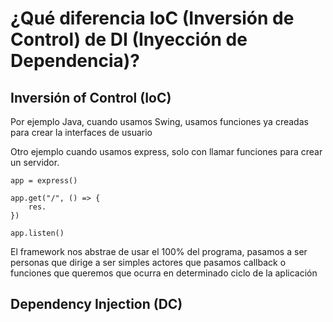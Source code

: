 # ¿Qué diferencia IoC (Inversión de Control) de DI (Inyección de Dependencia)?

## Inversión of Control (IoC)

Por ejemplo Java, cuando usamos Swing, usamos funciones ya creadas para crear la interfaces de usuario

Otro ejemplo cuando usamos express, solo con llamar funciones para crear un servidor.
```
app = express()

app.get("/", () => {
    res.
})

app.listen()
```
El framework nos abstrae de usar el 100% del programa, pasamos a ser personas que dirige a ser simples actores que pasamos callback o funciones que queremos que ocurra en determinado ciclo de la aplicación

## Dependency Injection (DC)

